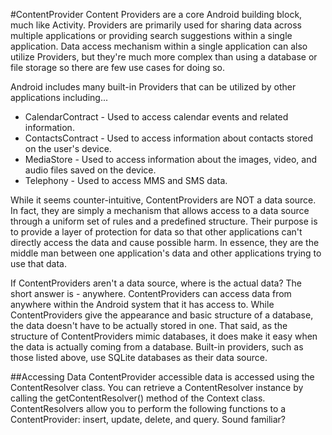#ContentProvider
Content Providers are a core Android building block, much like Activity. Providers are primarily used for sharing data across multiple applications or providing search suggestions within a single application. Data access mechanism within a single application can also utilize Providers, but they're much more complex than using a database or file storage so there are few use cases for doing so.

Android includes many built-in Providers that can be utilized by other applications including...

* CalendarContract - Used to access calendar events and related information.
* ContactsContract - Used to access information about contacts stored on the user's device.
* MediaStore - Used to access information about the images, video, and audio files saved on the device.
* Telephony - Used to access MMS and SMS data.

While it seems counter-intuitive, ContentProviders are NOT a data source.  In fact, they are simply a mechanism that allows access to a data source through a uniform set of rules and a predefined structure.  Their purpose is to provide a layer of protection for data so that other applications can't directly access the data and cause possible harm.  In essence, they are the middle man between one application's data and other applications trying to use that data.

If ContentProviders aren't a data source, where is the actual data? The short answer is - anywhere.  ContentProviders can access data from anywhere within the Android system that it has access to.  While ContentProviders give the appearance and basic structure of a database, the data doesn't have to be actually stored in one.  That said, as the structure of ContentProviders mimic databases, it does make it easy when the data is actually coming from a database.  Built-in providers, such as those listed above, use SQLite databases as their data source.

##Accessing Data
ContentProvider accessible data is accessed using the ContentResolver class. You can retrieve a ContentResolver instance by calling the getContentResolver() method of the Context class. ContentResolvers allow you to perform the following functions to a ContentProvider: insert, update, delete, and query. Sound familiar?
